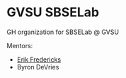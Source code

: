 # GVSU SBSELab

GH organization for SBSELab @ GVSU

Mentors:
* [Erik Fredericks](https://efredericks.github.io)
* Byron DeVries
